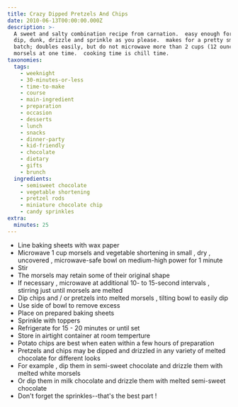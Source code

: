 ```yaml
---
title: Crazy Dipped Pretzels And Chips
date: 2010-06-13T00:00:00.000Z
description: >-
  A sweet and salty combination recipe from carnation.  easy enough for kids. 
  dip, dunk, drizzle and sprinkle as you please.  makes for a pretty small
  batch; doubles easily, but do not microwave more than 2 cups (12 ounces) of
  morsels at one time.  cooking time is chill time.
taxonomies:
  tags:
    - weeknight
    - 30-minutes-or-less
    - time-to-make
    - course
    - main-ingredient
    - preparation
    - occasion
    - desserts
    - lunch
    - snacks
    - dinner-party
    - kid-friendly
    - chocolate
    - dietary
    - gifts
    - brunch
  ingredients:
    - semisweet chocolate
    - vegetable shortening
    - pretzel rods
    - miniature chocolate chip
    - candy sprinkles
extra:
  minutes: 25
---
```

 - Line baking sheets with wax paper
 - Microwave 1 cup morsels and vegetable shortening in small , dry , uncovered , microwave-safe bowl on medium-high power for 1 minute
 - Stir
 - The morsels may retain some of their original shape
 - If necessary , microwave at additional 10- to 15-second intervals , stirring just until morsels are melted
 - Dip chips and / or pretzels into melted morsels , tilting bowl to easily dip
 - Use side of bowl to remove excess
 - Place on prepared baking sheets
 - Sprinkle with toppers
 - Refrigerate for 15 - 20 minutes or until set
 - Store in airtight container at room temperture
 - Potato chips are best when eaten within a few hours of preparation
 - Pretzels and chips may be dipped and drizzled in any variety of melted chocolate for different looks
 - For example , dip them in semi-sweet chocolate and drizzle them with melted white morsels
 - Or dip them in milk chocolate and drizzle them with melted semi-sweet chocolate
 - Don't forget the sprinkles--that's the best part !

